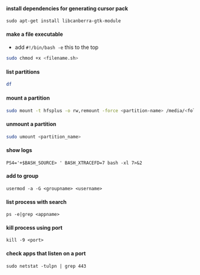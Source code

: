 #### install dependencies for generating cursor pack
```
sudo apt-get install libcanberra-gtk-module
```

#### make a file executable
- add ```#!/bin/bash -e``` this to the top
```bash
sudo chmod +x <filename.sh>
```

#### list partitions
```bash
df
```

#### mount a partition
```bash
sudo mount -t hfsplus -o rw,remount -force <partition-name> /media/<folder-name>
```

#### unmount a partition
```bash
sudo umount <partition_name>
```

#### show logs
```
PS4='+$BASH_SOURCE> ' BASH_XTRACEFD=7 bash -xl 7>&2
```

#### add to group
```
usermod -a -G <groupname> <username>
```

#### list process with search
```
ps -e|grep <appname>
```

#### kill process using port
```
kill -9 <port>
```
#### check apps that listen on a port
```
sudo netstat -tulpn | grep 443
```